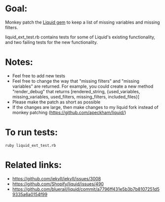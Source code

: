 # Goal:

Monkey patch the [Liquid gem](https://github.com/Shopify/liquid/) to keep a list of missing variables and missing filters.

liquid_ext_test.rb contains tests for some of Liquid's existing functionality, and two failing tests for the new functionality.

# Notes:

- Feel free to add new tests
- Feel free to change the way that "missing filters" and "missing variables" are returned. For example, you could create a new method "render_debug" that returns [rendered_string, {used_variables, missing_variables, used_filters, missing_filters, included_files}]
- Please make the patch as short as possible
- If the changes are large, then make changes to my liquid fork instead of monkey patching (https://github.com/apeckham/liquid/)

# To run tests:

`ruby liquid_ext_test.rb`

# Related links:

* https://github.com/jekyll/jekyll/issues/3008
* https://github.com/Shopify/liquid/issues/490
* https://github.com/bluerail/liquid/commit/a7796ff431e5b3b7b8107251d59335a6a0154f99
